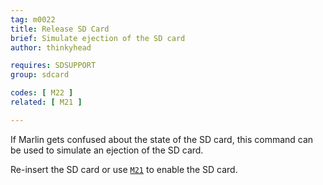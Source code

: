 ```yaml
---
tag: m0022
title: Release SD Card
brief: Simulate ejection of the SD card
author: thinkyhead

requires: SDSUPPORT
group: sdcard

codes: [ M22 ]
related: [ M21 ]

---
```


If Marlin gets confused about the state of the SD card, this command can be used to simulate an ejection of the SD card.

Re-insert the SD card or use [`M21`](/docs/gcode/M021.html) to enable the SD card.
